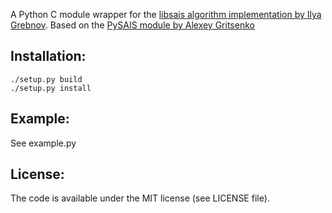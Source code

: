 A Python C module wrapper for the [libsais algorithm implementation by Ilya Grebnov](https://github.com/IlyaGrebnov/libsais).
Based on the [PySAIS module by Alexey Gritsenko](https://github.com/AlexeyG/PySAIS)

Installation:
---------
```
./setup.py build
./setup.py install
```

Example:
------------
See example.py

License:
---------
The code is available under the MIT license (see LICENSE file).

